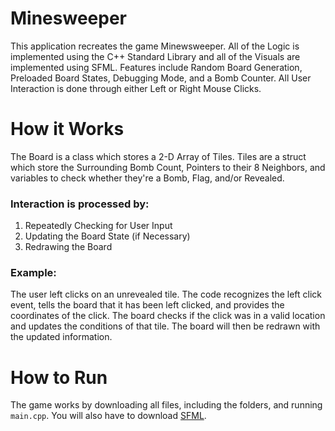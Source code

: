 # Minesweeper
This application recreates the game Minewsweeper. All of the Logic is implemented using the C++ Standard Library and all of the Visuals are implemented using SFML. Features include Random Board Generation, Preloaded Board States, Debugging Mode, and a Bomb Counter. All User Interaction is done through either Left or Right Mouse Clicks.
# How it Works
The Board is a class which stores a 2-D Array of Tiles. Tiles are a struct which store the Surrounding Bomb Count, Pointers to their 8 Neighbors, and variables to check whether they're a Bomb, Flag, and/or Revealed.

### Interaction is processed by: 
1) Repeatedly Checking for User Input
2) Updating the Board State (if Necessary)
3) Redrawing the Board

### Example:
The user left clicks on an unrevealed tile. The code recognizes the left click event, tells the board that it has been left clicked, and provides the coordinates of the click. The board checks if the click was in a valid location and updates the conditions of that tile. The board will then be redrawn with the updated information.
# How to Run
The game works by downloading all files, including the folders, and running `main.cpp`. You will also have to download [SFML](https://www.sfml-dev.org/download.php).

